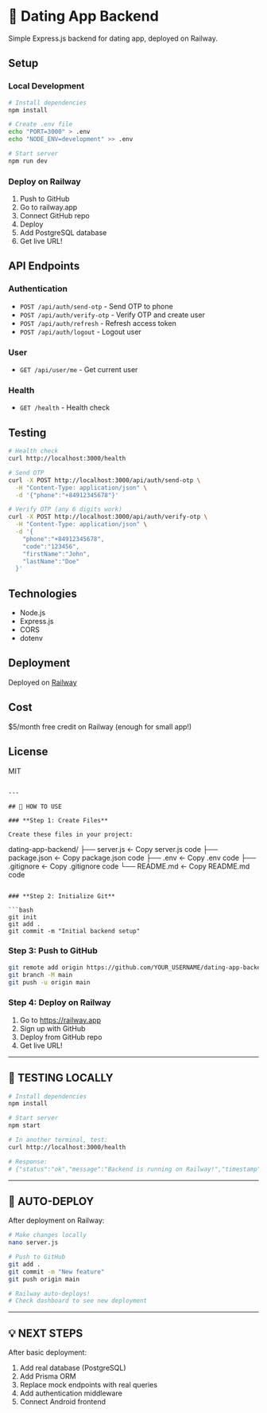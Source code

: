# 🚀 Dating App Backend

Simple Express.js backend for dating app, deployed on Railway.

## Setup

### Local Development

```bash
# Install dependencies
npm install

# Create .env file
echo "PORT=3000" > .env
echo "NODE_ENV=development" >> .env

# Start server
npm run dev
```

### Deploy on Railway

1. Push to GitHub
2. Go to railway.app
3. Connect GitHub repo
4. Deploy
5. Add PostgreSQL database
6. Get live URL!

## API Endpoints

### Authentication

- `POST /api/auth/send-otp` - Send OTP to phone
- `POST /api/auth/verify-otp` - Verify OTP and create user
- `POST /api/auth/refresh` - Refresh access token
- `POST /api/auth/logout` - Logout user

### User

- `GET /api/user/me` - Get current user

### Health

- `GET /health` - Health check

## Testing

```bash
# Health check
curl http://localhost:3000/health

# Send OTP
curl -X POST http://localhost:3000/api/auth/send-otp \
  -H "Content-Type: application/json" \
  -d '{"phone":"+84912345678"}'

# Verify OTP (any 6 digits work)
curl -X POST http://localhost:3000/api/auth/verify-otp \
  -H "Content-Type: application/json" \
  -d '{
    "phone":"+84912345678",
    "code":"123456",
    "firstName":"John",
    "lastName":"Doe"
  }'
```

## Technologies

- Node.js
- Express.js
- CORS
- dotenv

## Deployment

Deployed on [Railway](https://railway.app)

## Cost

$5/month free credit on Railway (enough for small app!)

## License

MIT
```

---

## 🎯 HOW TO USE

### **Step 1: Create Files**

Create these files in your project:
```
dating-app-backend/
├── server.js          ← Copy server.js code
├── package.json       ← Copy package.json code
├── .env               ← Copy .env code
├── .gitignore         ← Copy .gitignore code
└── README.md          ← Copy README.md code
```

### **Step 2: Initialize Git**

```bash
git init
git add .
git commit -m "Initial backend setup"
```

### **Step 3: Push to GitHub**

```bash
git remote add origin https://github.com/YOUR_USERNAME/dating-app-backend.git
git branch -M main
git push -u origin main
```

### **Step 4: Deploy on Railway**

1. Go to https://railway.app
2. Sign up with GitHub
3. Deploy from GitHub repo
4. Get live URL!

---

## 📝 TESTING LOCALLY

```bash
# Install dependencies
npm install

# Start server
npm start

# In another terminal, test:
curl http://localhost:3000/health

# Response:
# {"status":"ok","message":"Backend is running on Railway!","timestamp":"..."}
```

---

## 🔄 AUTO-DEPLOY

After deployment on Railway:

```bash
# Make changes locally
nano server.js

# Push to GitHub
git add .
git commit -m "New feature"
git push origin main

# Railway auto-deploys!
# Check dashboard to see new deployment
```

---

## 💡 NEXT STEPS

After basic deployment:

1. Add real database (PostgreSQL)
2. Add Prisma ORM
3. Replace mock endpoints with real queries
4. Add authentication middleware
5. Connect Android frontend